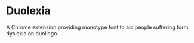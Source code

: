 # Duolexia
A Chrome extension providing monotype font to aid people suffering form dyslexia on duolingo.
